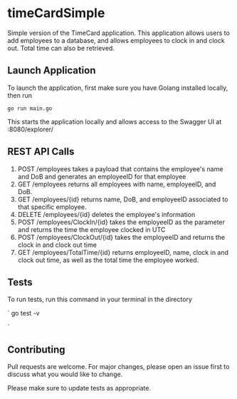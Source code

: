 # timeCardSimple
Simple version of the TimeCard application. This application allows users to add employees to a database, and allows employees to clock in and clock out. Total time can also be retrieved.

## Launch Application
To launch the application, first make sure you have Golang installed locally, then run

```
go run main.go

```

This starts the application locally and allows access to the Swagger UI at :8080/explorer/

## REST API Calls

1. POST /employees takes a payload that contains the employee's name and DoB and generates an employeeID for that employee
2. GET /employees returns all employees with name, employeeID, and DoB. 
3. GET /employees/{id} returns name, DoB, and employeeID associated to that specific employee. 
4. DELETE /employees/{id} deletes the employee's information
5. POST /employees/ClockIn/{id} takes the employeeID as the parameter and returns the time the employee clocked in UTC
6. POST /employees/ClockOut/{id} takes the employeeID and returns the clock in and clock out time
7. GET /employees/TotalTime/{id} returns employeeID, name, clock in and clock out time, as well as the total time the employee worked.

## Tests

To run tests, run this command in your terminal in the directory

`
go test -v

`

## Contributing

Pull requests are welcome. For major changes, please open an issue first
to discuss what you would like to change.

Please make sure to update tests as appropriate.



